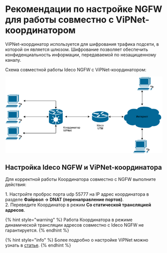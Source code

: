# Рекомендации по настройке NGFW для работы совместно с ViPNet-координатором

ViPNet-координатор используется для шифрования трафика подсети, в которой он является шлюзом. Шифрование позволяет обеспечить конфиденциальность информации, передаваемой по незащищенному каналу.

Схема совместной работы Ideco NGFW с ViPNet-координатором:

![](/.gitbook/assets/vipnet-coordinator1.png)

## Настройка Ideco NGFW и ViPNet-координатора

Для корректной работы Координатора совместно с NGFW выполните действия:

1\. Настройте проброс порта udp 55777 на IP адрес координатора в разделе **Файрвол -> DNAT (перенаправление портов)**. \
2\. Переведите Координатор в режим **Со статической трансляцией адресов**.

{% hint style="warning" %}
Работа Координатора в режиме динамической трансляции адресов совместно с Ideco NGFW не гарантируется.
{% endhint %}

{% hint style="info" %}
Более подробно о настройке ViPNet можно узнать в [статье](https://infotecs.ru/press-center/publications/printsipy-marshrutizatsii-i-preobrazovaniya-ip-trafika-v-vpn-seti-sozdannoy-s-ispolzovaniem-tekhnolo/).
{% endhint %}